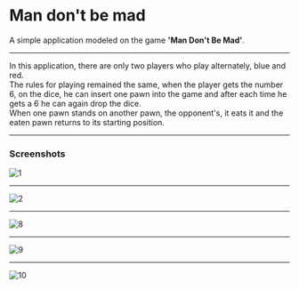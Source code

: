 # Man don't be mad
A simple application modeled on the game **'Man Don't Be Mad'**.
<br><hr>
In this application, there are only two players who play alternately, blue and red.
<br>
The rules for playing remained the same, when the player gets the number 6, on the dice, he can insert one pawn into the game and after each time he gets a 6 he can again drop the dice.
<br>
When one pawn stands on another pawn, the opponent's, it eats it and the eaten pawn returns to its starting position.
<br><hr>
### Screenshots
![1](https://user-images.githubusercontent.com/87083680/193152753-15c5df66-57b8-41a7-b898-c398a0268ae4.jpg)
<br><hr>
![2](https://user-images.githubusercontent.com/87083680/193153009-b495519f-97f5-42ab-b752-61d06204ec0a.jpg)
<br><hr>
![8](https://user-images.githubusercontent.com/87083680/193153167-fb66e50b-aa14-43fa-b9c6-6e772a212555.jpg)
<br><hr>
![9](https://user-images.githubusercontent.com/87083680/193153199-bff98987-9b8c-4fee-b569-dabd10efd865.png)
<br><hr>
![10](https://user-images.githubusercontent.com/87083680/193153203-55c14566-695e-41bc-ab77-b87ed6131148.png)
